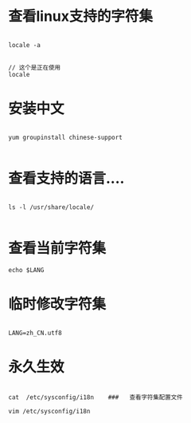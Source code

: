 # 查看linux支持的字符集

```

locale -a


// 这个是正在使用
locale

```

#
# 安装中文

```

yum groupinstall chinese-support


```



# 查看支持的语言....

```

ls -l /usr/share/locale/


```

# 查看当前字符集

```
echo $LANG

```

# 临时修改字符集 

```

LANG=zh_CN.utf8

```


#  永久生效

```

cat  /etc/sysconfig/i18n    ###   查看字符集配置文件

vim /etc/sysconfig/i18n





```






